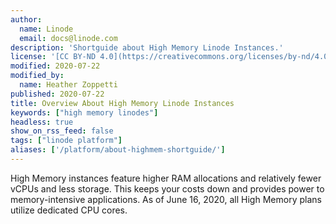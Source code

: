 ```yaml
---
author:
  name: Linode
  email: docs@linode.com
description: 'Shortguide about High Memory Linode Instances.'
license: '[CC BY-ND 4.0](https://creativecommons.org/licenses/by-nd/4.0)'
modified: 2020-07-22
modified_by:
  name: Heather Zoppetti
published: 2020-07-22
title: Overview About High Memory Linode Instances
keywords: ["high memory linodes"]
headless: true
show_on_rss_feed: false
tags: ["linode platform"]
aliases: ['/platform/about-highmem-shortguide/']
---
```


High Memory instances feature higher RAM allocations and relatively fewer vCPUs and less storage. This keeps your costs down and provides power to memory-intensive applications. As of June 16, 2020, all High Memory plans utilize dedicated CPU cores.
